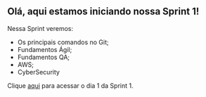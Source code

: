 ## Olá, aqui estamos iniciando nossa Sprint 1!
Nessa Sprint veremos:
* Os principais comandos no Git;
* Fundamentos Ágil;
* Fundamentos QA;
* AWS;
* CyberSecurity

Clique [aqui](https://github.com/fernandokerico/Sprint1/blob/main/dia1.md) para acessar o dia 1 da Sprint 1.
